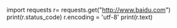 import requests
r= requests.get("http://www.baidu.com")
print(r.status_code)
r.encoding = 'utf-8'
print(r.text)
